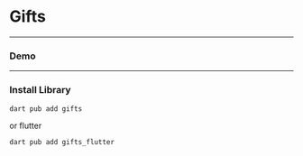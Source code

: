 # Gifts


---

### Demo

---

### Install Library

```bash
dart pub add gifts
```

or flutter

```bash
dart pub add gifts_flutter
```
 